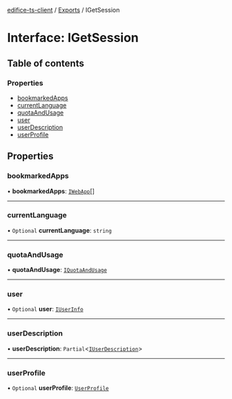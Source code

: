 [edifice-ts-client](../README.md) / [Exports](../modules.md) / IGetSession

# Interface: IGetSession

## Table of contents

### Properties

- [bookmarkedApps](IGetSession.md#bookmarkedapps)
- [currentLanguage](IGetSession.md#currentlanguage)
- [quotaAndUsage](IGetSession.md#quotaandusage)
- [user](IGetSession.md#user)
- [userDescription](IGetSession.md#userdescription)
- [userProfile](IGetSession.md#userprofile)

## Properties

### bookmarkedApps

• **bookmarkedApps**: [`IWebApp`](IWebApp.md)[]

___

### currentLanguage

• `Optional` **currentLanguage**: `string`

___

### quotaAndUsage

• **quotaAndUsage**: [`IQuotaAndUsage`](IQuotaAndUsage.md)

___

### user

• `Optional` **user**: [`IUserInfo`](IUserInfo.md)

___

### userDescription

• **userDescription**: `Partial`\<[`IUserDescription`](IUserDescription.md)\>

___

### userProfile

• `Optional` **userProfile**: [`UserProfile`](../modules.md#userprofile)
